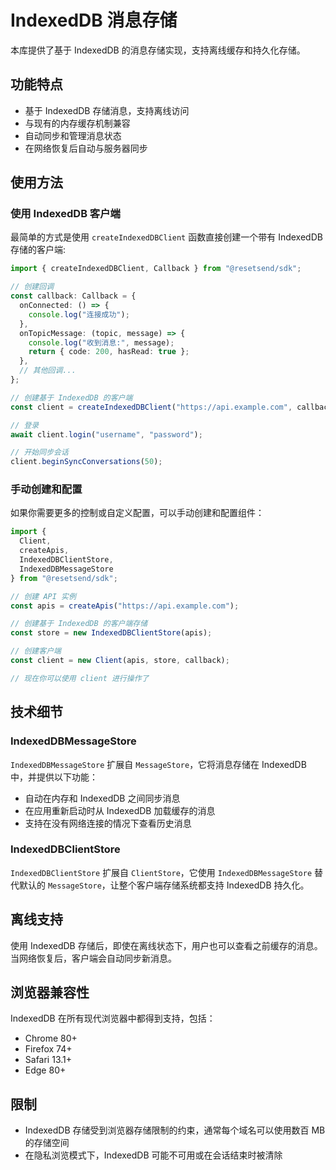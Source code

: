 # IndexedDB 消息存储

本库提供了基于 IndexedDB 的消息存储实现，支持离线缓存和持久化存储。

## 功能特点

- 基于 IndexedDB 存储消息，支持离线访问
- 与现有的内存缓存机制兼容
- 自动同步和管理消息状态
- 在网络恢复后自动与服务器同步

## 使用方法

### 使用 IndexedDB 客户端

最简单的方式是使用 `createIndexedDBClient` 函数直接创建一个带有 IndexedDB 存储的客户端:

```typescript
import { createIndexedDBClient, Callback } from "@resetsend/sdk";

// 创建回调
const callback: Callback = {
  onConnected: () => {
    console.log("连接成功");
  },
  onTopicMessage: (topic, message) => {
    console.log("收到消息:", message);
    return { code: 200, hasRead: true };
  },
  // 其他回调...
};

// 创建基于 IndexedDB 的客户端
const client = createIndexedDBClient("https://api.example.com", callback);

// 登录
await client.login("username", "password");

// 开始同步会话
client.beginSyncConversations(50);
```

### 手动创建和配置

如果你需要更多的控制或自定义配置，可以手动创建和配置组件：

```typescript
import { 
  Client, 
  createApis, 
  IndexedDBClientStore, 
  IndexedDBMessageStore 
} from "@resetsend/sdk";

// 创建 API 实例
const apis = createApis("https://api.example.com");

// 创建基于 IndexedDB 的客户端存储
const store = new IndexedDBClientStore(apis);

// 创建客户端
const client = new Client(apis, store, callback);

// 现在你可以使用 client 进行操作了
```

## 技术细节

### IndexedDBMessageStore

`IndexedDBMessageStore` 扩展自 `MessageStore`，它将消息存储在 IndexedDB 中，并提供以下功能：

- 自动在内存和 IndexedDB 之间同步消息
- 在应用重新启动时从 IndexedDB 加载缓存的消息
- 支持在没有网络连接的情况下查看历史消息

### IndexedDBClientStore

`IndexedDBClientStore` 扩展自 `ClientStore`，它使用 `IndexedDBMessageStore` 替代默认的 `MessageStore`，让整个客户端存储系统都支持 IndexedDB 持久化。

## 离线支持

使用 IndexedDB 存储后，即使在离线状态下，用户也可以查看之前缓存的消息。当网络恢复后，客户端会自动同步新消息。

## 浏览器兼容性

IndexedDB 在所有现代浏览器中都得到支持，包括：

- Chrome 80+
- Firefox 74+
- Safari 13.1+
- Edge 80+

## 限制

- IndexedDB 存储受到浏览器存储限制的约束，通常每个域名可以使用数百 MB 的存储空间
- 在隐私浏览模式下，IndexedDB 可能不可用或在会话结束时被清除 